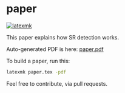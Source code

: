 # paper

[![latexmk](https://github.com/h1alexbel/sr-detection/actions/workflows/latexmk.yml/badge.svg)](https://github.com/h1alexbel/sr-detection/actions/workflows/latexmk.yml)

This paper explains how SR detection works.

Auto-generated PDF is here: [paper.pdf](https://github.com/h1alexbel/sr-detection/blob/gh-pages/paper.pdf)

To build a paper, run this:

```bash
latexmk paper.tex -pdf
```

Feel free to contribute, via pull requests.
